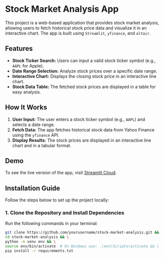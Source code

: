 # Stock Market Analysis App

This project is a web-based application that provides stock market analysis, allowing users to fetch historical stock price data and visualize it in an interactive chart. The app is built using `Streamlit`, `yfinance`, and `altair`.

## Features

- **Stock Ticker Search:** Users can input a valid stock ticker symbol (e.g., `AAPL` for Apple).
- **Date Range Selection:** Analyze stock prices over a specific date range.
- **Interactive Chart:** Displays the closing stock price in an interactive line chart.
- **Stock Data Table:** The fetched stock prices are displayed in a table for easy analysis.

## How It Works

1. **User Input:** The user enters a stock ticker symbol (e.g., `AAPL`) and selects a date range.
2. **Fetch Data:** The app fetches historical stock data from Yahoo Finance using the `yfinance` API.
3. **Display Results:** The stock prices are displayed in an interactive line chart and in a tabular format.

## Demo

To see the live version of the app, visit [Streamlit Cloud](https://marketanalysis.streamlit.app/).

## Installation Guide

Follow the steps below to set up the project locally:

### 1. Clone the Repository and Install Dependencies

Run the following commands in your terminal:

```bash
git clone https://github.com/yourusername/stock-market-analysis.git && \
cd stock-market-analysis && \
python -m venv env && \
source env/bin/activate  # On Windows use: .\env\Scripts\activate && \
pip install -r requirements.txt
